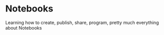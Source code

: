 # Notebooks
Learning how to create, publish, share, program, pretty much everything about Notebooks
